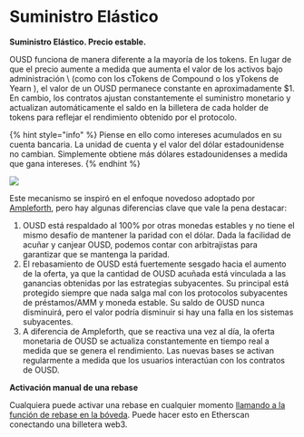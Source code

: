 # Suministro Elástico

**Suministro Elástico. Precio estable.**

OUSD funciona de manera diferente a la mayoría de los tokens. En lugar de que el precio aumente a medida que aumenta el valor de los activos bajo administración \ (como con los cTokens de Compound o los yTokens de Yearn \), el valor de un OUSD permanece constante en aproximadamente $1. En cambio, los contratos ajustan constantemente el suministro monetario y actualizan automáticamente el saldo en la billetera de cada holder de tokens para reflejar el rendimiento obtenido por el protocolo.

{% hint style="info" %}
Piense en ello como intereses acumulados en su cuenta bancaria. La unidad de cuenta y el valor del dólar estadounidense no cambian. Simplemente obtiene más dólares estadounidenses a medida que gana intereses.
{% endhint %}

![](../../.gitbook/assets/ousd_docs_graphics_4.png)

Este mecanismo se inspiró en el enfoque novedoso adoptado por [Ampleforth](https://www.ampleforth.org/), pero hay algunas diferencias clave que vale la pena destacar:

1. OUSD está respaldado al 100% por otras monedas estables y no tiene el mismo desafío de mantener la paridad con el dólar. Dada la facilidad de acuñar y canjear OUSD, podemos contar con arbitrajistas para garantizar que se mantenga la paridad.
2. El rebasamiento de OUSD está fuertemente sesgado hacia el aumento de la oferta, ya que la cantidad de OUSD acuñada está vinculada a las ganancias obtenidas por las estrategias subyacentes. Su principal está protegido siempre que nada salga mal con los protocolos subyacentes de préstamos/AMM y moneda estable. Su saldo de OUSD nunca disminuirá, pero el valor podría disminuir si hay una falla en los sistemas subyacentes.
3. A diferencia de Ampleforth, que se reactiva una vez al día, la oferta monetaria de OUSD se actualiza constantemente en tiempo real a medida que se genera el rendimiento. Las nuevas bases se activan regularmente a medida que los usuarios interactúan con los contratos de OUSD.

**Activación manual de una rebase**

Cualquiera puede activar una rebase en cualquier momento [llamando a la función de rebase en la bóveda](https://etherscan.io/address/originvault.eth#writeProxyContract). Puede hacer esto en Etherscan conectando una billetera web3.

